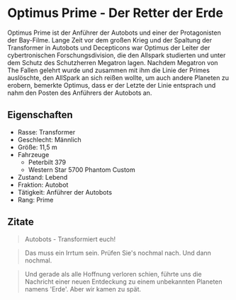 # Optimus Prime - Der Retter der Erde

Optimus Prime ist der Anführer der Autobots und einer der Protagonisten der Bay-Filme.
Lange Zeit vor dem großen Krieg und der Spaltung der Transformer in Autobots und Decepticons
war Optimus der Leiter der cybertronischen Forschungsdivision, die den Allspark studierten und
unter dem Schutz des Schutzherren Megatron lagen. Nachdem Megatron von The Fallen gelehrt wurde
und zusammen mit ihm die Linie der Primes auslöschte, den AllSpark an sich reißen wollte, um
auch andere Planeten zu erobern, bemerkte Optimus, dass er der Letzte der Linie entsprach und
nahm den Posten des Anführers der Autobots an.

## Eigenschaften
* Rasse: Transformer
* Geschlecht: Männlich
* Größe: 11,5 m
* Fahrzeuge
  * Peterbilt 379
  * Western Star 5700 Phantom Custom
* Zustand: Lebend
* Fraktion: Autobot
* Tätigkeit: Anführer der Autobots
* Rang: Prime

## Zitate

> Autobots - Transformiert euch!

> Das muss ein Irrtum sein. 
> Prüfen Sie's nochmal nach.
>  Und dann nochmal.

> Und gerade als alle Hoffnung verloren schien, führte uns die Nachricht 
> einer neuen Entdeckung zu einem unbekannten Planeten namens 'Erde'. 
> Aber wir kamen zu spät.


